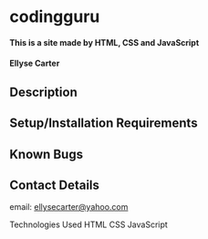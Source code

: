# codingguru

#### This is a site made by HTML, CSS and JavaScript

#### Ellyse Carter

## Description


## Setup/Installation Requirements


## Known Bugs


## Contact Details
email: ellysecarter@yahoo.com

Technologies Used
HTML CSS JavaScript



